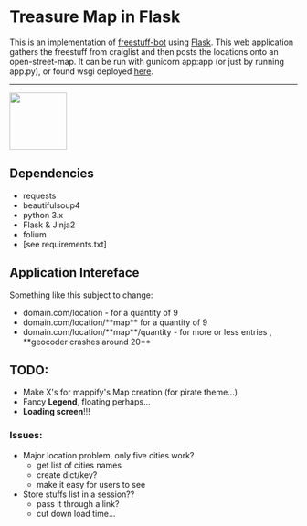# Treasure Map in Flask

This is an implementation of <a href="https://github.com/polypmer/freestuff-bot">freestuff-bot</a> using [Flask](www.flask.pocoo.org). This web application gathers the freestuff from craiglist and then posts the locations onto an open-street-map. It can be run with gunicorn app:app (or just by running app.py), or found wsgi deployed [here](http://treasure.plyp.org).<hr>
<img src="https://github.com/polypmer/treasure-map/blob/master/static/img/noun_89070.png" width="100px"></img>
## Dependencies
* requests
* beautifulsoup4
* python 3.x
* Flask & Jinja2
* folium
* [see requirements.txt]

## Application Intereface
Something like this subject to change:
<ul>
<li>domain.com/location - for a quantity of 9</li>
<li>domain.com/location/**map** for a quantity of 9</li>
<li>domain.com/location/**map**/quantity  - for more or less entries , **geocoder crashes around 20**</li>
</ul>

## TODO: 
* Make X's for mappify's Map creation (for pirate theme...)
* Fancy **Legend**, floating perhaps...
* **Loading screen**!!!

### Issues:
* Major location problem, only five cities work?
    - get list of cities names
    - create dict/key?
    - make it easy for users to see
* Store stuffs list in a session??
    - pass it through a link? 
    - cut down load time...

